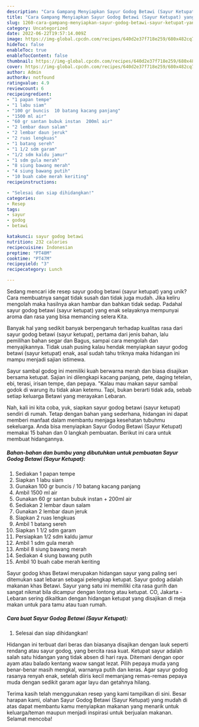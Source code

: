 ```yaml
---
description: "Cara Gampang Menyiapkan Sayur Godog Betawi (Sayur Ketupat) yang Mantap"
title: "Cara Gampang Menyiapkan Sayur Godog Betawi (Sayur Ketupat) yang Mantap"
slug: 1260-cara-gampang-menyiapkan-sayur-godog-betawi-sayur-ketupat-yang-mantap
category: Uncategorized
date: 2022-06-22T19:57:14.009Z
image: https://img-global.cpcdn.com/recipes/640d2e37f718e259/680x482cq70/sayur-godog-betawi-sayur-ketupat-foto-resep-utama.jpg
hideToc: false
enableToc: true
enableTocContent: false
thumbnail: https://img-global.cpcdn.com/recipes/640d2e37f718e259/680x482cq70/sayur-godog-betawi-sayur-ketupat-foto-resep-utama.jpg
cover: https://img-global.cpcdn.com/recipes/640d2e37f718e259/680x482cq70/sayur-godog-betawi-sayur-ketupat-foto-resep-utama.jpg
author: Admin
authorAv: notfound
ratingvalue: 4.9
reviewcount: 6
recipeingredient:
- "1 papan tempe"
- "1 labu siam"
- "100 gr buncis  10 batang kacang panjang"
- "1500 ml air"
- "60 gr santan bubuk instan  200ml air"
- "2 lembar daun salam"
- "2 lembar daun jeruk"
- "2 ruas lengkuas"
- "1 batang sereh"
- "1 1/2 sdm garam"
- "1/2 sdm kaldu jamur"
- "1 sdm gula merah"
- "8 siung bawang merah"
- "4 siung bawang putih"
- "10 buah cabe merah keriting"
recipeinstructions:

- "Selesai dan siap dihidangkan!"
categories:
- Resep
tags:
- sayur
- godog
- betawi

katakunci: sayur godog betawi 
nutrition: 232 calories
recipecuisine: Indonesian
preptime: "PT40M"
cooktime: "PT47M"
recipeyield: "3"
recipecategory: Lunch

---
```





Sedang mencari ide resep sayur godog betawi (sayur ketupat) yang unik? Cara membuatnya sangat tidak susah dan tidak juga mudah. Jika keliru mengolah maka hasilnya akan hambar dan bahkan tidak sedap. Padahal sayur godog betawi (sayur ketupat) yang enak selayaknya mempunyai aroma dan rasa yang bisa memancing selera Kita.





Banyak hal yang sedikit banyak berpengaruh terhadap kualitas rasa dari sayur godog betawi (sayur ketupat), pertama dari jenis bahan, lalu pemilihan bahan segar dan Bagus, sampai cara mengolah dan menyajikannya. Tidak usah pusing kalau hendak menyiapkan sayur godog betawi (sayur ketupat) enak,      asal sudah tahu triknya maka hidangan ini mampu menjadi sajian istimewa.














Sayur sambal godog ini memiliki kuah berwarna merah dan biasa disajikan bersama ketupat. Sajian ini dilengkapi kacang panjang, pete, daging tetelan, ebi, terasi, irisan tempe, dan pepaya. &#34;Kalau mau makan sayur sambal godok di warung itu tidak akan ketemu. Tapi, bukan berarti tidak ada, sebab setiap keluarga Betawi yang merayakan Lebaran.






Nah, kali ini kita coba, yuk, siapkan sayur godog betawi (sayur ketupat) sendiri di rumah. Tetap dengan bahan yang sederhana, hidangan ini dapat memberi manfaat dalam membantu menjaga kesehatan tubuhmu sekeluarga. Anda bisa menyiapkan Sayur Godog Betawi (Sayur Ketupat) memakai 15 bahan dan 0 langkah pembuatan. Berikut ini cara untuk membuat hidangannya.

<!--inarticleads1-->

##### Bahan-bahan dan bumbu yang dibutuhkan untuk pembuatan Sayur Godog Betawi (Sayur Ketupat):

1. Sediakan 1 papan tempe
1. Siapkan 1 labu siam
1. Gunakan 100 gr buncis / 10 batang kacang panjang
1. Ambil 1500 ml air
1. Gunakan 60 gr santan bubuk instan + 200ml air
1. Sediakan 2 lembar daun salam
1. Gunakan 2 lembar daun jeruk
1. Siapkan 2 ruas lengkuas
1. Ambil 1 batang sereh
1. Siapkan 1 1/2 sdm garam
1. Persiapkan 1/2 sdm kaldu jamur
1. Ambil 1 sdm gula merah
1. Ambil 8 siung bawang merah
1. Sediakan 4 siung bawang putih
1. Ambil 10 buah cabe merah keriting


Sayur godog khas Betawi merupakan hidangan sayur yang paling seri ditemukan saat lebaran sebagai pelengkap ketupat. Sayur godog adalah makanan khas Betawi. Sayur yang satu ini memiliki cita rasa gurih dan sangat nikmat bila dicampur dengan lontong atau ketupat. CO, Jakarta - Lebaran sering dikaitkan dengan hidangan ketupat yang disajikan di meja makan untuk para tamu atau tuan rumah. 

<!--inarticleads2-->

##### Cara buat Sayur Godog Betawi (Sayur Ketupat):


1. Selesai dan siap dihidangkan!

Hidangan ini terbuat dari beras dan biasanya disajikan dengan lauk seperti rendang atau sayur godog, yang bercita rasa kuat. Ketupat sayur adalah salah satu hidangan yang tidak absen di hari raya. Ditemani dengan opor ayam atau balado kentang waow sangat lezat. Pilih pepaya muda yang benar-benar masih mengkal, warnanya putih dan keras. Agar sayur godog rasanya renyah enak, setelah diiris kecil memanjang remas-remas pepaya muda dengan sedikit garam agar layu dan getahnya hilang. 

Terima kasih telah menggunakan resep yang kami tampilkan di sini. Besar harapan kami, olahan Sayur Godog Betawi (Sayur Ketupat) yang mudah di atas dapat membantu kamu menyiapkan makanan yang menarik untuk keluarga/teman maupun menjadi inspirasi untuk berjualan makanan. Selamat mencoba!
